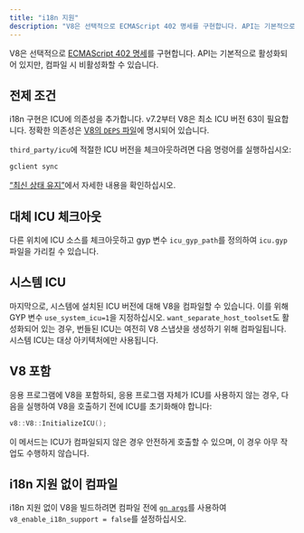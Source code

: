 ```yaml
---
title: "i18n 지원"
description: "V8은 선택적으로 ECMAScript 402 명세를 구현합니다. API는 기본적으로 활성화되어 있지만, 컴파일 시 비활성화할 수 있습니다."
---
```

V8은 선택적으로 [ECMAScript 402 명세](https://tc39.es/ecma402/)를 구현합니다. API는 기본적으로 활성화되어 있지만, 컴파일 시 비활성화할 수 있습니다.

## 전제 조건

i18n 구현은 ICU에 의존성을 추가합니다. v7.2부터 V8은 최소 ICU 버전 63이 필요합니다. 정확한 의존성은 [V8의 `DEPS` 파일](https://chromium.googlesource.com/v8/v8.git/+/master/DEPS)에 명시되어 있습니다.

`third_party/icu`에 적절한 ICU 버전을 체크아웃하려면 다음 명령어를 실행하십시오:

```bash
gclient sync
```

[“최신 상태 유지”](/docs/source-code#staying-up-to-date)에서 자세한 내용을 확인하십시오.

## 대체 ICU 체크아웃

다른 위치에 ICU 소스를 체크아웃하고 gyp 변수 `icu_gyp_path`를 정의하여 `icu.gyp` 파일을 가리킬 수 있습니다.

## 시스템 ICU

마지막으로, 시스템에 설치된 ICU 버전에 대해 V8을 컴파일할 수 있습니다. 이를 위해 GYP 변수 `use_system_icu=1`을 지정하십시오. `want_separate_host_toolset`도 활성화되어 있는 경우, 번들된 ICU는 여전히 V8 스냅샷을 생성하기 위해 컴파일됩니다. 시스템 ICU는 대상 아키텍처에만 사용됩니다.

## V8 포함

응용 프로그램에 V8을 포함하되, 응용 프로그램 자체가 ICU를 사용하지 않는 경우, 다음을 실행하여 V8을 호출하기 전에 ICU를 초기화해야 합니다:

```cpp
v8::V8::InitializeICU();
```

이 메서드는 ICU가 컴파일되지 않은 경우 안전하게 호출할 수 있으며, 이 경우 아무 작업도 수행하지 않습니다.

## i18n 지원 없이 컴파일

i18n 지원 없이 V8을 빌드하려면 컴파일 전에 [`gn args`](/docs/build-gn#gn)를 사용하여 `v8_enable_i18n_support = false`를 설정하십시오.
